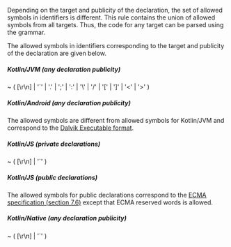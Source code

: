 Depending on the target and publicity of the declaration, the set of allowed symbols in identifiers is different.
This rule contains the union of allowed symbols from all targets.
Thus, the code for any target can be parsed using the grammar.

The allowed symbols in identifiers corresponding to the target and publicity of the declaration are given below.

##### Kotlin/JVM (any declaration publicity)

<div class="grammar-description">
    <span class="grammar-string">~</span>
    <span class="grammar-symbol">(</span>
    <span class="grammar-string">[\r\n]</span>
    <span class="grammar-symbol">|</span>
    <span class="grammar-string">'`'</span>
    <span class="grammar-symbol">|</span>
    <span class="grammar-string">'.'</span>
    <span class="grammar-symbol">|</span>
    <span class="grammar-string">';'</span>
    <span class="grammar-symbol">|</span>
    <span class="grammar-string">':'</span>
    <span class="grammar-symbol">|</span>
    <span class="grammar-string">'\'</span>
    <span class="grammar-symbol">|</span>
    <span class="grammar-string">'/'</span>
    <span class="grammar-symbol">|</span>
    <span class="grammar-string">'['</span>
    <span class="grammar-symbol">|</span>
    <span class="grammar-string">']'</span>
    <span class="grammar-symbol">|</span>
    <span class="grammar-string">'<'</span>
    <span class="grammar-symbol">|</span>
    <span class="grammar-string">'>'</span>
    <span class="grammar-symbol">)</span>
</div>

##### Kotlin/Android (any declaration publicity)

The allowed symbols are different from allowed symbols for Kotlin/JVM and correspond to the <a href="https://source.android.com/devices/tech/dalvik/dex-format#simplename" target="_blank">Dalvik Executable format</a>.

##### Kotlin/JS (private declarations)

<div class="grammar-description">
    <span class="grammar-string">~</span>
    <span class="grammar-symbol">(</span>
    <span class="grammar-string">[\r\n]</span>
    <span class="grammar-symbol">|</span>
    <span class="grammar-string">'`'</span>
    <span class="grammar-symbol">)</span>
</div>

##### Kotlin/JS (public declarations)

The allowed symbols for public declarations correspond to the <a href="https://www.ecma-international.org/ecma-262/5.1/#sec-7.6" target="_blank">ECMA specification (section 7.6)</a> except that ECMA reserved words is allowed.

##### Kotlin/Native (any declaration publicity)

<div class="grammar-description">
    <span class="grammar-string">~</span>
    <span class="grammar-symbol">(</span>
    <span class="grammar-string">[\r\n]</span>
    <span class="grammar-symbol">|</span>
    <span class="grammar-string">'`'</span>
    <span class="grammar-symbol">)</span>
</div>

<br />